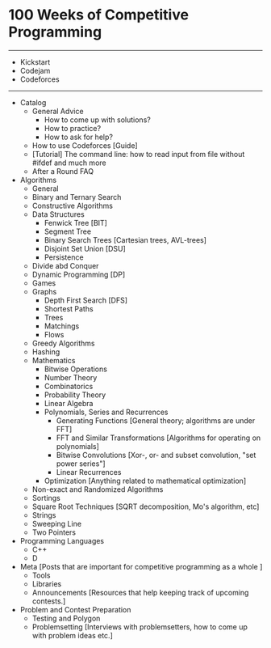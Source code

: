 # 100 Weeks of Competitive Programming

---
- Kickstart
- Codejam
- Codeforces

---

- Catalog 
  - General Advice
    - How to come up with solutions?
    - How to practice?
    - How to ask for help?
  - How to use Codeforces [Guide]
  -  [Tutorial] The command line: how to read input from file without #ifdef and much more
  - After a Round FAQ
- Algorithms
  - General
  - Binary and Ternary Search
  - Constructive Algorithms
  - Data Structures
    - Fenwick Tree [BIT]
    - Segment Tree
    - Binary Search Trees [Cartesian trees, AVL-trees]
    - Disjoint Set Union [DSU]
    - Persistence
  - Divide abd Conquer 
  - Dynamic Programming [DP]
  - Games
  - Graphs
    - Depth First Search [DFS]
    - Shortest Paths
    - Trees
    - Matchings
    - Flows
  - Greedy Algorithms
  - Hashing
  - Mathematics
    - Bitwise Operations
    - Number Theory 
    - Combinatorics
    - Probability Theory
    - Linear Algebra
    - Polynomials, Series and Recurrences
      - Generating Functions [General theory; algorithms are under FFT]
      - FFT and Similar Transformations [Algorithms for operating on polynomials]
      -  Bitwise Convolutions [Xor-, or- and subset convolution, "set power series"]
      - Linear Recurrences
    - Optimization [Anything related to mathematical optimization]
  - Non-exact and Randomized Algorithms
  - Sortings
  - Square Root Techniques [SQRT decomposition, Mo's algorithm, etc]
  - Strings
  - Sweeping Line
  - Two Pointers
- Programming Languages
  - C++
  - D
- Meta [Posts that are important for competitive programming as a whole
]
  - Tools
  - Libraries
  - Announcements [Resources that help keeping track of upcoming contests.]
- Problem and Contest Preparation
  - Testing and Polygon
  - Problemsetting [Interviews with problemsetters, how to come up with problem ideas etc.]
    
      




















